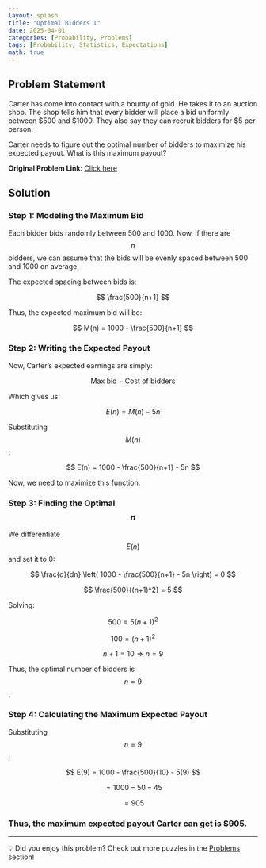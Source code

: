 ```yaml
---
layout: splash
title: "Optimal Bidders I"
date: 2025-04-01
categories: [Probability, Problems]
tags: [Probability, Statistics, Expectations]
math: true
---
```


## Problem Statement

Carter has come into contact with a bounty of gold. He takes it to an auction shop. The shop tells him that every bidder will place a bid uniformly between $500 and $1000. They also say they can recruit bidders for $5 per person.

Carter needs to figure out the optimal number of bidders to maximize his expected payout. What is this maximum payout?

**Original Problem Link**: [Click here](https://www.quantguide.io/questions/optimal-bidders-i)  

## Solution

### Step 1: Modeling the Maximum Bid  

Each bidder bids randomly between 500 and 1000. Now, if there are $$ n $$ bidders, we can assume that the bids will be evenly spaced between 500 and 1000 on average.  

The expected spacing between bids is:

$$
\frac{500}{n+1}
$$

Thus, the expected maximum bid will be:

$$
M(n) = 1000 - \frac{500}{n+1}
$$

### Step 2: Writing the Expected Payout  

Now, Carter’s expected earnings are simply:

$$
\text{Max bid} - \text{Cost of bidders}
$$

Which gives us:

$$
E(n) = M(n) - 5n
$$

Substituting $$ M(n) $$:

$$
E(n) = 1000 - \frac{500}{n+1} - 5n
$$

Now, we need to maximize this function.

### Step 3: Finding the Optimal $$ n $$  

We differentiate $$ E(n) $$ and set it to 0:

$$
\frac{d}{dn} \left( 1000 - \frac{500}{n+1} - 5n \right) = 0
$$

$$
\frac{500}{(n+1)^2} = 5
$$

Solving:

$$
500 = 5(n+1)^2
$$

$$
100 = (n+1)^2
$$

$$
n+1 = 10 \Rightarrow n = 9
$$

Thus, the optimal number of bidders is $$ n = 9 $$.

### Step 4: Calculating the Maximum Expected Payout  

Substituting $$ n = 9 $$:

$$
E(9) = 1000 - \frac{500}{10} - 5(9)
$$

$$
= 1000 - 50 - 45
$$

$$
= 905
$$

### Thus, the maximum expected payout Carter can get is $905.

---

💡 Did you enjoy this problem? Check out more puzzles in the [Problems](https://jxtech-s.github.io/problems/) section!
